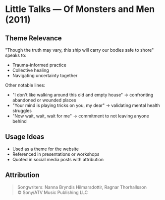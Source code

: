# Little Talks — Of Monsters and Men (2011)

## Theme Relevance

"Though the truth may vary, this ship will carry our bodies safe to shore" speaks to:
- Trauma-informed practice
- Collective healing
- Navigating uncertainty together

Other notable lines:
- "I don't like walking around this old and empty house" → confronting abandoned or wounded places
- "Your mind is playing tricks on you, my dear" → validating mental health struggles
- "Now wait, wait, wait for me" → commitment to not leaving anyone behind

## Usage Ideas

- Used as a theme for the website
- Referenced in presentations or workshops
- Quoted in social media posts with attribution

## Attribution
> Songwriters: Nanna Bryndis Hilmarsdottir, Ragnar Thorhallsson  
> © Sony/ATV Music Publishing LLC

